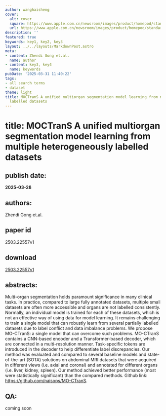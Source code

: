 ```yaml
---
author: wanghaisheng
cover:
  alt: cover
  square: https://www.apple.com.cn/newsroom/images/product/homepod/standard/Apple-HomePod-hero-230118_big.jpg.large_2x.jpg
  url: https://www.apple.com.cn/newsroom/images/product/homepod/standard/Apple-HomePod-hero-230118_big.jpg.large_2x.jpg
description: ''
featured: true
keywords: key1, key2, key3
layout: ../../layouts/MarkdownPost.astro
meta:
- content: Zhendi Gong et.al.
  name: author
- content: key3, key4
  name: keywords
pubDate: '2025-03-31 11:40:22'
tags:
- all search terms
- dataset
theme: light
title: MOCTranS A unified multiorgan segmentation model learning from multiple heterogeneously
  labelled datasets
---
```


# title: MOCTranS A unified multiorgan segmentation model learning from multiple heterogeneously labelled datasets 
## publish date: 
**2025-03-28** 
## authors: 
  Zhendi Gong et.al. 
## paper id
2503.22557v1
## download
[2503.22557v1](http://arxiv.org/abs/2503.22557v1)
## abstracts:
Multi-organ segmentation holds paramount significance in many clinical tasks. In practice, compared to large fully annotated datasets, multiple small datasets are often more accessible and organs are not labelled consistently. Normally, an individual model is trained for each of these datasets, which is not an effective way of using data for model learning. It remains challenging to train a single model that can robustly learn from several partially labelled datasets due to label conflict and data imbalance problems. We propose MO-CTranS: a single model that can overcome such problems. MO-CTranS contains a CNN-based encoder and a Transformer-based decoder, which are connected in a multi-resolution manner. Task-specific tokens are introduced in the decoder to help differentiate label discrepancies. Our method was evaluated and compared to several baseline models and state-of-the-art (SOTA) solutions on abdominal MRI datasets that were acquired in different views (i.e. axial and coronal) and annotated for different organs (i.e. liver, kidney, spleen). Our method achieved better performance (most were statistically significant) than the compared methods. Github link: https://github.com/naisops/MO-CTranS.
## QA:
coming soon
